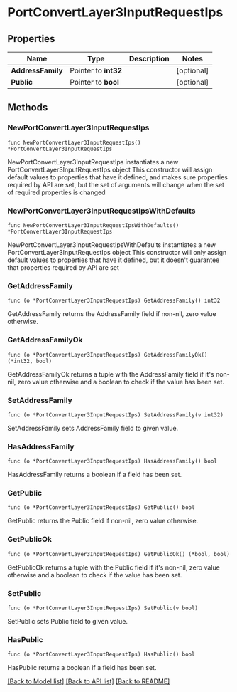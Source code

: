 # PortConvertLayer3InputRequestIps

## Properties

Name | Type | Description | Notes
------------ | ------------- | ------------- | -------------
**AddressFamily** | Pointer to **int32** |  | [optional] 
**Public** | Pointer to **bool** |  | [optional] 

## Methods

### NewPortConvertLayer3InputRequestIps

`func NewPortConvertLayer3InputRequestIps() *PortConvertLayer3InputRequestIps`

NewPortConvertLayer3InputRequestIps instantiates a new PortConvertLayer3InputRequestIps object
This constructor will assign default values to properties that have it defined,
and makes sure properties required by API are set, but the set of arguments
will change when the set of required properties is changed

### NewPortConvertLayer3InputRequestIpsWithDefaults

`func NewPortConvertLayer3InputRequestIpsWithDefaults() *PortConvertLayer3InputRequestIps`

NewPortConvertLayer3InputRequestIpsWithDefaults instantiates a new PortConvertLayer3InputRequestIps object
This constructor will only assign default values to properties that have it defined,
but it doesn't guarantee that properties required by API are set

### GetAddressFamily

`func (o *PortConvertLayer3InputRequestIps) GetAddressFamily() int32`

GetAddressFamily returns the AddressFamily field if non-nil, zero value otherwise.

### GetAddressFamilyOk

`func (o *PortConvertLayer3InputRequestIps) GetAddressFamilyOk() (*int32, bool)`

GetAddressFamilyOk returns a tuple with the AddressFamily field if it's non-nil, zero value otherwise
and a boolean to check if the value has been set.

### SetAddressFamily

`func (o *PortConvertLayer3InputRequestIps) SetAddressFamily(v int32)`

SetAddressFamily sets AddressFamily field to given value.

### HasAddressFamily

`func (o *PortConvertLayer3InputRequestIps) HasAddressFamily() bool`

HasAddressFamily returns a boolean if a field has been set.

### GetPublic

`func (o *PortConvertLayer3InputRequestIps) GetPublic() bool`

GetPublic returns the Public field if non-nil, zero value otherwise.

### GetPublicOk

`func (o *PortConvertLayer3InputRequestIps) GetPublicOk() (*bool, bool)`

GetPublicOk returns a tuple with the Public field if it's non-nil, zero value otherwise
and a boolean to check if the value has been set.

### SetPublic

`func (o *PortConvertLayer3InputRequestIps) SetPublic(v bool)`

SetPublic sets Public field to given value.

### HasPublic

`func (o *PortConvertLayer3InputRequestIps) HasPublic() bool`

HasPublic returns a boolean if a field has been set.


[[Back to Model list]](../README.md#documentation-for-models) [[Back to API list]](../README.md#documentation-for-api-endpoints) [[Back to README]](../README.md)


